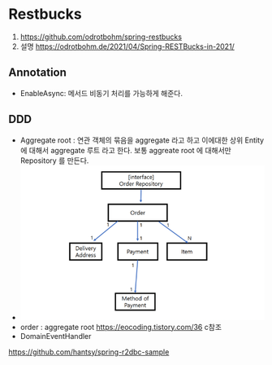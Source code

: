 # Restbucks

1. https://github.com/odrotbohm/spring-restbucks
2. 설명 https://odrotbohm.de/2021/04/Spring-RESTBucks-in-2021/


## Annotation
- EnableAsync: 메서드 비동기 처리를 가능하게 해준다. 


## DDD 
- Aggregate root : 연관 객체의 묶음을 aggregate 라고 하고 이에대한 상위 Entity 에 대해서 aggregate 루트 라고 한다. 보통 aggreate root 에 대해서만 Repository 를 만든다. 
- ![img.png](img.png)
- order : aggregate root https://eocoding.tistory.com/36 c참조
- DomainEventHandler


https://github.com/hantsy/spring-r2dbc-sample
